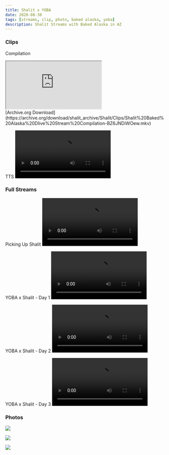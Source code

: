 ```yaml
---
title: Shalit x YOBA
date: 2020-08-30
tags: [streams, clip, photo, baked alaska, yoba]
description: Shalit Streams with Baked Alaska in AZ
---
```

### Clips
Compilation
<div class="plyr__video-embed" class="js-player">
  <iframe
    src="https://www.youtube.com/embed/BZ6JNDiWOew"
    allowfullscreen
    allowtransparency
    allow="autoplay"
  ></iframe>
</div>
[Archive.org Download](https://archive.org/download/shalit_archive/Shalit/Clips/Shalit%20Baked%20Alaska%20Dlive%20Stream%20Compilation-BZ6JNDiWOew.mkv)

TTS
<video class="js-player" playsinline controls>
  <source src="https://archive.org/download/shalit_archive/baked_tts.mp4" type="video/mp4"/>
</video>

### Full Streams
Picking Up Shalit
<video class="js-player" playsinline controls data-poster="https://archive.org/download/bakedalaska_dlive/bakedalaska_dlive.thumbs/%5B2020-08-27%5D%281%29%20PICKING%20UP%20SHALIT_004667.jpg">
  <source src="https://archive.org/download/bakedalaska_dlive/%5B2020-08-27%5D%281%29%20PICKING%20UP%20SHALIT.ia.mp4" type="video/mp4" size="1080"/>
  <source src="https://archive.org/download/bakedalaska_dlive/%5B2020-08-27%5D%281%29%20PICKING%20UP%20SHALIT.mp4" type="video/mp4" size="1080"/>
  <source src="https://archive.org/download/shalit_archive/Shalit/360P/%5B2020-08-27%5D%281%29%20PICKING%20UP%20SHALIT_360.mp4" type="video/mp4" size="360"/>
</video>

YOBA x Shalit - Day 1
<video class="js-player" playsinline controls data-poster="https://archive.org/download/bakedalaska_dlive/bakedalaska_dlive.thumbs/%5B2020-08-27%5D%282%29%20YOBA%20x%20SHALIT%20day%201_004764.jpg">
  <source src="https://archive.org/download/bakedalaska_dlive/%5B2020-08-27%5D%282%29%20YOBA%20x%20SHALIT%20day%201.ia.mp4" type="video/mp4" size="1080"/>
  <source src="https://archive.org/download/bakedalaska_dlive/%5B2020-08-27%5D%282%29%20YOBA%20x%20SHALIT%20day%201.mp4" type="video/mp4" size="1080"/>
  <source src="https://archive.org/download/shalit_archive/Shalit/360P/%5B2020-08-27%5D%282%29%20YOBA%20x%20SHALIT%20day%201_360.mp4" type="video/mp4" size="360"/>
</video>

YOBA x Shalit - Day 2
<video class="js-player" playsinline controls data-poster="https://archive.org/download/bakedalaska_dlive/bakedalaska_dlive.thumbs/%5B2020-08-28%5D%20YOBA%20x%20SHALIT%20day%202%20_%20SCOTTSDALE_006800.jpg">
  <source src="https://archive.org/download/bakedalaska_dlive/%5B2020-08-28%5D%20YOBA%20x%20SHALIT%20day%202%20_%20SCOTTSDALE.ia.mp4" type="video/mp4" size="1080"/>
  <source src="https://archive.org/download/bakedalaska_dlive/%5B2020-08-28%5D%20YOBA%20x%20SHALIT%20day%202%20_%20SCOTTSDALE.mp4" type="video/mp4" size="1080"/>
  <source src="https://archive.org/download/shalit_archive/Shalit/360P/%5B2020-08-28%5D%20YOBA%20x%20SHALIT%20day%202%20_%20SCOTTSDALE_360.mp4" type="video/mp4" size="360"/>
</video>

YOBA x Shalit - Day 3
<video class="js-player" playsinline controls data-poster="https://archive.org/download/bakedalaska_dlive/bakedalaska_dlive.thumbs/%5B2020-08-29%5D%20YOBA%20x%20SHALIT%20day%203_006276.jpg">
  <source src="https://archive.org/download/bakedalaska_dlive/%5B2020-08-29%5D%20YOBA%20x%20SHALIT%20day%203.ia.mp4" type="video/mp4" size="1080"/>
  <source src="https://archive.org/download/bakedalaska_dlive/%5B2020-08-29%5D%20YOBA%20x%20SHALIT%20day%203.mp4" type="video/mp4" size="1080"/>
  <source src="https://archive.org/download/shalit_archive/Shalit/360P/%5B2020-08-29%5D%20YOBA%20x%20SHALIT%20day%203_360.mp4" type="video/mp4" size="360"/>
</video>

### Photos
![](https://archive.org/download/shalit_archive/Shalit/Photos/baked_finger.jpg)

![](https://archive.org/download/shalit_archive/Shalit/Photos/baked_guitar.jpg)

![](https://archive.org/download/shalit_archive/Shalit/Photos/baked_vipers.jpg)
